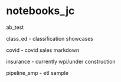 # notebooks_jc
ab_test

class_ed - classification showcases

covid - covid sales markdown

insurance - currently wpi/under construction

pipeline_smp - etl sample

